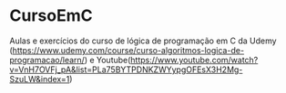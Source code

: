 # CursoEmC
Aulas e exercícios do curso de lógica de programação em C da Udemy (https://www.udemy.com/course/curso-algoritmos-logica-de-programacao/learn/) e Youtube(https://www.youtube.com/watch?v=VnH7OVFj_pA&list=PLa75BYTPDNKZWYypgOFEsX3H2Mg-SzuLW&index=1)
